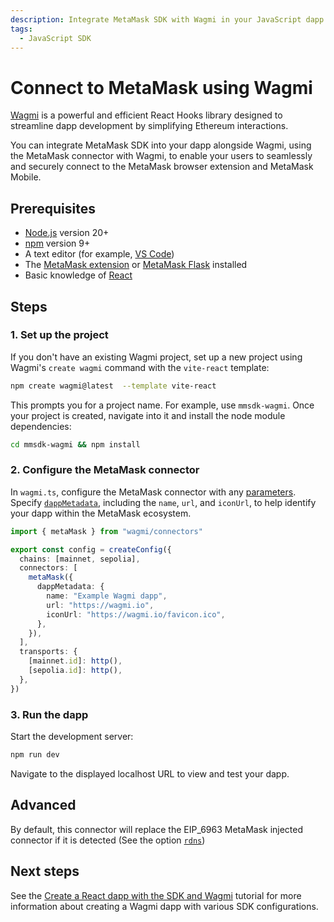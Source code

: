 ```yaml
---
description: Integrate MetaMask SDK with Wagmi in your JavaScript dapp.
tags:
  - JavaScript SDK
---
```


# Connect to MetaMask using Wagmi

[Wagmi](https://wagmi.sh/) is a powerful and efficient React Hooks library designed to streamline
dapp development by simplifying Ethereum interactions.

You can integrate MetaMask SDK into your dapp alongside Wagmi,
using the MetaMask connector with Wagmi, to enable your users to seamlessly and securely connect to
the MetaMask browser extension and MetaMask Mobile.

## Prerequisites

- [Node.js](https://nodejs.org/en/) version 20+
- [npm](https://docs.npmjs.com/downloading-and-installing-node-js-and-npm/) version 9+
- A text editor (for example, [VS Code](https://code.visualstudio.com/))
- The [MetaMask extension](https://metamask.io/) or
  [MetaMask Flask](/developer-tools/dashboard/get-started/create-api) installed
- Basic knowledge of [React](https://react.dev/)

## Steps

### 1. Set up the project

If you don't have an existing Wagmi project, set up a new project using Wagmi's `create wagmi` command
with the `vite-react` template:

```bash
npm create wagmi@latest  --template vite-react
```

This prompts you for a project name.
For example, use `mmsdk-wagmi`.
Once your project is created, navigate into it and install the node module dependencies:

```bash
cd mmsdk-wagmi && npm install
```

### 2. Configure the MetaMask connector

In `wagmi.ts`, configure the MetaMask connector with any [parameters](https://wagmi.sh/core/api/connectors/metaMask#parameters).
Specify [`dappMetadata`](https://wagmi.sh/core/api/connectors/metaMask#dappmetadata), including the `name`, `url`, and `iconUrl`,
to help identify your dapp within the MetaMask ecosystem.

```typescript title="wagmi.ts"
import { metaMask } from "wagmi/connectors"

export const config = createConfig({
  chains: [mainnet, sepolia],
  connectors: [
    metaMask({
      dappMetadata: {
        name: "Example Wagmi dapp",
        url: "https://wagmi.io",
        iconUrl: "https://wagmi.io/favicon.ico",
      },
    }),
  ],
  transports: {
    [mainnet.id]: http(),
    [sepolia.id]: http(),
  },
})
```

### 3. Run the dapp

Start the development server:

```bash
npm run dev
```

Navigate to the displayed localhost URL to view and test your dapp.

## Advanced
By default, this connector will replace the EIP_6963 MetaMask injected connector if it is detected (See the option [`rdns`](https://wagmi.sh/dev/creating-connectors#properties))

## Next steps

See the [Create a React dapp with the SDK and Wagmi](../../tutorials/react-dapp-sdk-wagmi.md) tutorial
for more information about creating a Wagmi dapp with various SDK configurations.
